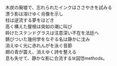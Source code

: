 木炭の廃墟で、忘れられたインクはささやきを試みる  
漂う影は溶けゆく肖像を示し  
柱は逆流する夢をほどき  
高く構えた屋根は突如の潮に叫び  
砕けたステンドグラスは注意深い不在を法廷へ  
錆びついた幾何学をなぞる名は静かに沈み  
消えゆく光に赤れんがを泳ぐ音節  
翅の青が震え、消えゆく詩を整える  
息も失せて、静かな影に合流する보図명methods。